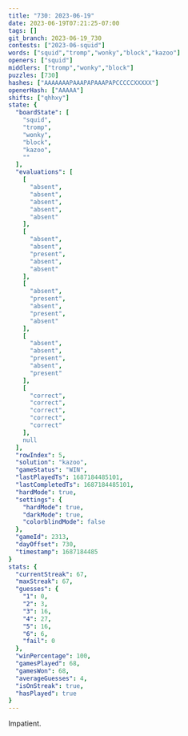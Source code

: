 ```yaml
---
title: "730: 2023-06-19"
date: 2023-06-19T07:21:25-07:00
tags: []
git_branch: 2023-06-19_730
contests: ["2023-06-squid"]
words: ["squid","tromp","wonky","block","kazoo"]
openers: ["squid"]
middlers: ["tromp","wonky","block"]
puzzles: [730]
hashes: ["AAAAAAAPAAAPAPAAAPAPCCCCCXXXXX"]
openerHash: ["AAAAA"]
shifts: ["qhhxy"]
state: {
  "boardState": [
    "squid",
    "tromp",
    "wonky",
    "block",
    "kazoo",
    ""
  ],
  "evaluations": [
    [
      "absent",
      "absent",
      "absent",
      "absent",
      "absent"
    ],
    [
      "absent",
      "absent",
      "present",
      "absent",
      "absent"
    ],
    [
      "absent",
      "present",
      "absent",
      "present",
      "absent"
    ],
    [
      "absent",
      "absent",
      "present",
      "absent",
      "present"
    ],
    [
      "correct",
      "correct",
      "correct",
      "correct",
      "correct"
    ],
    null
  ],
  "rowIndex": 5,
  "solution": "kazoo",
  "gameStatus": "WIN",
  "lastPlayedTs": 1687184485101,
  "lastCompletedTs": 1687184485101,
  "hardMode": true,
  "settings": {
    "hardMode": true,
    "darkMode": true,
    "colorblindMode": false
  },
  "gameId": 2313,
  "dayOffset": 730,
  "timestamp": 1687184485
}
stats: {
  "currentStreak": 67,
  "maxStreak": 67,
  "guesses": {
    "1": 0,
    "2": 3,
    "3": 16,
    "4": 27,
    "5": 16,
    "6": 6,
    "fail": 0
  },
  "winPercentage": 100,
  "gamesPlayed": 68,
  "gamesWon": 68,
  "averageGuesses": 4,
  "isOnStreak": true,
  "hasPlayed": true
}
---
```

<!-- more -->
Impatient.
